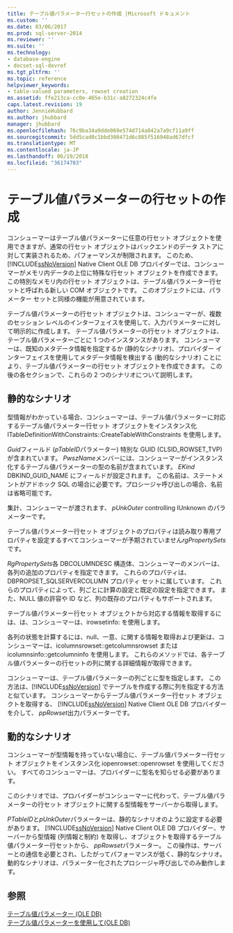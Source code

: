 ```yaml
---
title: テーブル値パラメーター行セットの作成 |Microsoft ドキュメント
ms.custom: ''
ms.date: 03/06/2017
ms.prod: sql-server-2014
ms.reviewer: ''
ms.suite: ''
ms.technology:
- database-engine
- docset-sql-devref
ms.tgt_pltfrm: ''
ms.topic: reference
helpviewer_keywords:
- table-valued parameters, rowset creation
ms.assetid: ffe213ca-cc0e-465e-b31c-a8272324c4fe
caps.latest.revision: 19
author: JennieHubbard
ms.author: jhubbard
manager: jhubbard
ms.openlocfilehash: 76c9ba34a9dde069e574d714a042a7a9cf11a9ff
ms.sourcegitcommit: 5dd5cad0c1bbd308471d6c885f516948ad67dfcf
ms.translationtype: MT
ms.contentlocale: ja-JP
ms.lasthandoff: 06/19/2018
ms.locfileid: "36174703"
---
```

# <a name="table-valued-parameter-rowset-creation"></a>テーブル値パラメーターの行セットの作成
  コンシューマーはテーブル値パラメーターに任意の行セット オブジェクトを使用できますが、通常の行セット オブジェクトはバックエンドのデータ ストアに対して実装されるため、パフォーマンスが制限されます。 このため、[!INCLUDE[ssNoVersion](../../includes/ssnoversion-md.md)] Native Client OLE DB プロバイダーでは、コンシューマーがメモリ内データの上位に特殊な行セット オブジェクトを作成できます。 この特別なメモリ内の行セット オブジェクトは、テーブル値パラメーター行セットと呼ばれる新しい COM オブジェクトです。 このオブジェクトには、パラメーター セットと同様の機能が用意されています。  
  
 テーブル値パラメーターの行セット オブジェクトは、コンシューマーが、複数のセッション レベルのインターフェイスを使用して、入力パラメーターに対して明示的に作成します。 テーブル値パラメーターの行セット オブジェクトは、テーブル値パラメーターごとに 1 つのインスタンスがあります。 コンシューマーは、既知のメタデータ情報を指定するか (静的なシナリオ)、プロバイダー インターフェイスを使用してメタデータ情報を検出する (動的なシナリオ) ことにより、テーブル値パラメーターの行セット オブジェクトを作成できます。 この後の各セクションで、これらの 2 つのシナリオについて説明します。  
  
## <a name="static-scenario"></a>静的なシナリオ  
 型情報がわかっている場合、コンシューマーは、テーブル値パラメーターに対応するテーブル値パラメーター行セット オブジェクトをインスタンス化 ITableDefinitionWithConstraints::CreateTableWithConstraints を使用します。  
  
 *Guid*フィールド (*pTableID*パラメーター) 特別な GUID (CLSID_ROWSET_TVP) が含まれています。 *PwszName*メンバーには、コンシューマーがインスタンス化するテーブル値パラメーターの型の名前が含まれています。 *EKind* DBKIND_GUID_NAME にフィールドが設定されます。 この名前は、ステートメントがアドホック SQL の場合に必要です。プロシージャ呼び出しの場合、名前は省略可能です。  
  
 集計、コンシューマーが渡されます、 *pUnkOuter* controlling IUnknown のパラメーターです。  
  
 テーブル値パラメーター行セット オブジェクトのプロパティは読み取り専用プロパティを設定するすべてコンシューマーが予期されていません*rgPropertySets*です。  
  
 *RgPropertySets*各 DBCOLUMNDESC 構造体、コンシューマーのメンバーは、各列の追加のプロパティを指定できます。 これらのプロパティは、DBPROPSET_SQLSERVERCOLUMN プロパティ セットに属しています。 これらのプロパティによって、列ごとに計算の設定と既定の設定を指定できます。 また、NULL 値の許容や ID など、列の既存のプロパティもサポートされます。  
  
 テーブル値パラメーター行セット オブジェクトから対応する情報を取得するには、は、コンシューマーは、irowsetinfo: を使用します。  
  
 各列の状態を計算するには、null、一意、に関する情報を取得および更新は、コンシューマーは、icolumnsrowset::getcolumnsrowset または icolumnsinfo::getcolumninfo を使用します。 これらのメソッドでは、各テーブル値パラメーターの行セットの列に関する詳細情報が取得できます。  
  
 コンシューマーは、テーブル値パラメーターの列ごとに型を指定します。 この方法は、[!INCLUDE[ssNoVersion](../../includes/ssnoversion-md.md)] でテーブルを作成する際に列を指定する方法と似ています。 コンシューマーからテーブル値パラメーター行セット オブジェクトを取得する、 [!INCLUDE[ssNoVersion](../../includes/ssnoversion-md.md)] Native Client OLE DB プロバイダーを介して、 *ppRowset*出力パラメーターです。  
  
## <a name="dynamic-scenario"></a>動的なシナリオ  
 コンシューマーが型情報を持っていない場合に、テーブル値パラメーター行セット オブジェクトをインスタンス化 iopenrowset::openrowset を使用してください。 すべてのコンシューマーは、プロバイダーに型名を知らせる必要があります。  
  
 このシナリオでは、プロバイダーがコンシューマーに代わって、テーブル値パラメーターの行セット オブジェクトに関する型情報をサーバーから取得します。  
  
 *PTableID*と*pUnkOuter*パラメーターは、静的なシナリオのように設定する必要があります。 [!INCLUDE[ssNoVersion](../../includes/ssnoversion-md.md)] Native Client OLE DB プロバイダー、サーバーから型情報 (列情報と制約) を取得し、オブジェクトを取得するテーブル値パラメーター行セットから、 *ppRowset*パラメーター。 この操作は、サーバーとの通信を必要とされ、したがってパフォーマンスが低く、静的なシナリオ。 動的なシナリオは、パラメーター化されたプロシージャ呼び出しでのみ動作します。  
  
## <a name="see-also"></a>参照  
 [テーブル値パラメーター &#40;OLE DB&#41;](table-valued-parameters-ole-db.md)   
 [テーブル値パラメーターを使用して&#40;OLE DB&#41;](../native-client-ole-db-how-to/use-table-valued-parameters-ole-db.md)  
  
  